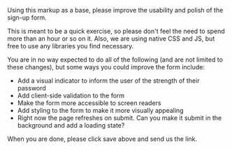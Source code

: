 Using this markup as a base, please improve the usability and polish of the
sign-up form.


This is meant to be a quick exercise, so please don't feel the need to
spend more than an hour or so on it. Also, we are using native CSS and JS, but free to
use any libraries you find necessary.


You are in no way expected to do all of the following (and are not limited
to these changes), but some ways you could improve the form include:

- Add a visual indicator to inform the user of the strength of their
password
- Add client-side validation to the form
- Make the form more accessible to screen readers
- Add styling to the form to make it more visually appealing
- Right now the page refreshes on submit. Can you make it submit in the
background and add a loading state?


When you are done, please click save above and send us the
link.